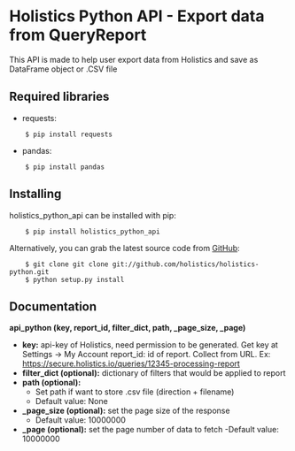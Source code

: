Holistics Python API - Export data from QueryReport
=========================
This API is made to help user export data from Holistics and save as DataFrame object or .CSV file




Required libraries
---------------
- requests: 
```
    $ pip install requests
```

- pandas: 
```
    $ pip install pandas
```

Installing
---------------
holistics_python_api can be installed with pip:
```
    $ pip install holistics_python_api
```
Alternatively, you can grab the latest source code from [GitHub](https://github.com/holistics/holistics-python):
```
    $ git clone git clone git://github.com/holistics/holistics-python.git
    $ python setup.py install
```

Documentation
---------------
**api_python (key, report_id, filter_dict, path, _page_size, _page)**

- **key:** api-key of Holistics, need permission to be generated. Get key at Settings -> My Account
report_id: id of report. Collect from URL. 
Ex: https://secure.holistics.io/queries/12345-processing-report
- **filter_dict (optional):** dictionary of filters that would be applied to report
- **path (optional):**
  - Set path if want to store .csv file (direction + filename)
  - Default value: None
- **_page_size (optional):** set the page size of the response
  - Default value: 10000000
- **_page (optional):** set the page number of data to fetch
   -Default value: 10000000
